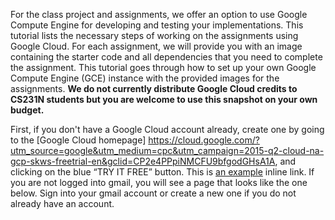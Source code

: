 For the class project and assignments, we offer an option to use Google Compute Engine for developing and testing your 
implementations. This tutorial lists the necessary steps of working on the assignments using Google Cloud. 
For each assignment, we will provide you with an image containing the starter code and all dependencies that you need to 
complete the assignment. This tutorial goes through how to set up your own Google Compute Engine (GCE) instance with the 
provided images for the assignments. **We do not currently distribute Google Cloud credits to CS231N students but you 
are welcome to use this snapshot on your own budget.**

First, if you don't have a Google Cloud account already, create one by going to the [Google Cloud homepage] https://cloud.google.com/?utm_source=google&utm_medium=cpc&utm_campaign=2015-q2-cloud-na-gcp-skws-freetrial-en&gclid=CP2e4PPpiNMCFU9bfgodGHsA1A, and clicking on the blue “TRY IT FREE” button. This is [an example](http://example.com/ "Title") inline link. If you are not logged into gmail, you will see a page that looks like the one below. Sign into your gmail account or create a new one if you do not already have an account. 
